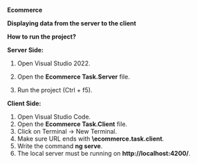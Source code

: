 **Ecommerce**

**Displaying data from the server to the client**

**How to run the project?**

**Server Side:**

1) Open Visual Studio 2022.

2) Open the **Ecommerce Task.Server** file.

3) Run the project (Ctrl + f5).

**Client Side:**
1) Open Visual Studio Code.
2) Open the **Ecommerce Task.Client** file.
3) Click on Terminal -> New Terminal.
4) Make sure URL ends with **\ecommerce.task.client**.
5) Write the command **ng serve**.
6) The local server must be running on **http://localhost:4200/**.
